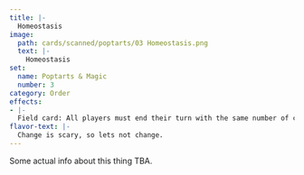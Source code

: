 ```yaml
---
title: |-
  Homeostasis
image: 
  path: cards/scanned/poptarts/03 Homeostasis.png
  text: |-
    Homeostasis
set:
  name: Poptarts & Magic
  number: 3
category: Order
effects: 
- |-
  Field card: All players must end their turn with the same number of cards as they began (Draw of discard to reach it)
flavor-text: |-
  Change is scary, so lets not change.
---
```

Some actual info about this thing TBA.
